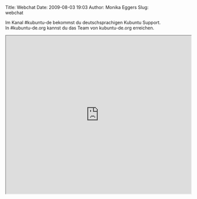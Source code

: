Title: Webchat
Date: 2009-08-03 19:03
Author: Monika Eggers
Slug: webchat

Im Kanal \#kubuntu-de bekommst du deutschsprachigen Kubuntu Support. In
\#kubuntu-de.org kannst du das Team von kubuntu-de.org erreichen.

</p>
<iframe src="http://webchat.freenode.net/?channels=kubuntu-de" width="585" height="500"></iframe>

</p>

